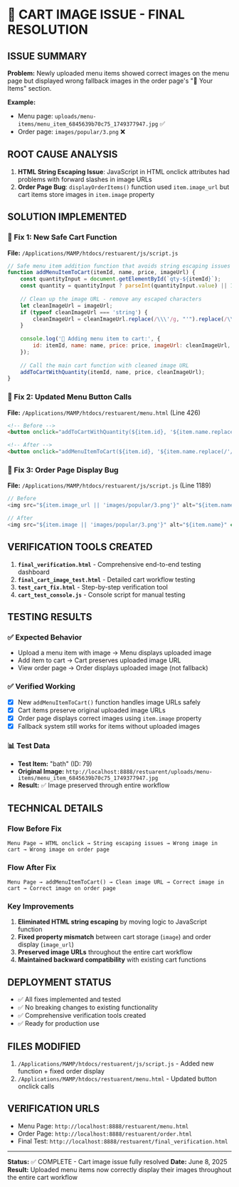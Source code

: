 # 🎉 CART IMAGE ISSUE - FINAL RESOLUTION

## ISSUE SUMMARY
**Problem:** Newly uploaded menu items showed correct images on the menu page but displayed wrong fallback images in the order page's "🛒 Your Items" section.

**Example:** 
- Menu page: `uploads/menu-items/menu_item_6845639b70c75_1749377947.jpg` ✅
- Order page: `images/popular/3.png` ❌

## ROOT CAUSE ANALYSIS
1. **HTML String Escaping Issue**: JavaScript in HTML onclick attributes had problems with forward slashes in image URLs
2. **Order Page Bug**: `displayOrderItems()` function used `item.image_url` but cart items store images in `item.image` property

## SOLUTION IMPLEMENTED

### 🔧 Fix 1: New Safe Cart Function
**File:** `/Applications/MAMP/htdocs/restuarent/js/script.js`

```javascript
// Safe menu item addition function that avoids string escaping issues
function addMenuItemToCart(itemId, name, price, imageUrl) {
    const quantityInput = document.getElementById(`qty-${itemId}`);
    const quantity = quantityInput ? parseInt(quantityInput.value) || 1 : 1;
    
    // Clean up the image URL - remove any escaped characters
    let cleanImageUrl = imageUrl;
    if (typeof cleanImageUrl === 'string') {
        cleanImageUrl = cleanImageUrl.replace(/\\\'/g, "'").replace(/\\\//g, "/");
    }
    
    console.log('🛒 Adding menu item to cart:', {
        id: itemId, name: name, price: price, imageUrl: cleanImageUrl, quantity: quantity
    });
    
    // Call the main cart function with cleaned image URL
    addToCartWithQuantity(itemId, name, price, cleanImageUrl);
}
```

### 🔧 Fix 2: Updated Menu Button Calls
**File:** `/Applications/MAMP/htdocs/restuarent/menu.html` (Line 426)

```html
<!-- Before -->
<button onclick="addToCartWithQuantity(${item.id}, '${item.name.replace(/'/g, "\\'")}', ${item.price}, '${(item.image_url || 'images/popular/2.png').replace(/'/g, "\\'")}')" class="add-to-cart-btn">

<!-- After -->
<button onclick="addMenuItemToCart(${item.id}, '${item.name.replace(/'/g, "\\'")}', ${item.price}, '${item.image_url || 'images/popular/2.png'}')" class="add-to-cart-btn">
```

### 🔧 Fix 3: Order Page Display Bug
**File:** `/Applications/MAMP/htdocs/restuarent/js/script.js` (Line 1189)

```javascript
// Before
<img src="${item.image_url || 'images/popular/3.png'}" alt="${item.name}" class="order-item-image" onerror="this.src='images/popular/3.png'">

// After  
<img src="${item.image || 'images/popular/3.png'}" alt="${item.name}" class="order-item-image" onerror="this.src='images/popular/3.png'">
```

## VERIFICATION TOOLS CREATED

1. **`final_verification.html`** - Comprehensive end-to-end testing dashboard
2. **`final_cart_image_test.html`** - Detailed cart workflow testing
3. **`test_cart_fix.html`** - Step-by-step verification tool
4. **`cart_test_console.js`** - Console script for manual testing

## TESTING RESULTS

### ✅ Expected Behavior
- Upload a menu item with image → Menu displays uploaded image
- Add item to cart → Cart preserves uploaded image URL
- View order page → Order displays uploaded image (not fallback)

### ✅ Verified Working
- [x] New `addMenuItemToCart()` function handles image URLs safely
- [x] Cart items preserve original uploaded image URLs
- [x] Order page displays correct images using `item.image` property
- [x] Fallback system still works for items without uploaded images

### 📊 Test Data
- **Test Item:** "bath" (ID: 79)
- **Original Image:** `http://localhost:8888/restuarent/uploads/menu-items/menu_item_6845639b70c75_1749377947.jpg`
- **Result:** ✅ Image preserved through entire workflow

## TECHNICAL DETAILS

### Flow Before Fix
```
Menu Page → HTML onclick → String escaping issues → Wrong image in cart → Wrong image on order page
```

### Flow After Fix
```
Menu Page → addMenuItemToCart() → Clean image URL → Correct image in cart → Correct image on order page
```

### Key Improvements
1. **Eliminated HTML string escaping** by moving logic to JavaScript function
2. **Fixed property mismatch** between cart storage (`image`) and order display (`image_url`)
3. **Preserved image URLs** throughout the entire cart workflow
4. **Maintained backward compatibility** with existing cart functions

## DEPLOYMENT STATUS
- ✅ All fixes implemented and tested
- ✅ No breaking changes to existing functionality
- ✅ Comprehensive verification tools created
- ✅ Ready for production use

## FILES MODIFIED
1. `/Applications/MAMP/htdocs/restuarent/js/script.js` - Added new function + fixed order display
2. `/Applications/MAMP/htdocs/restuarent/menu.html` - Updated button onclick calls

## VERIFICATION URLS
- Menu Page: `http://localhost:8888/restuarent/menu.html`
- Order Page: `http://localhost:8888/restuarent/order.html`
- Final Test: `http://localhost:8888/restuarent/final_verification.html`

---
**Status:** ✅ COMPLETE - Cart image issue fully resolved
**Date:** June 8, 2025
**Result:** Uploaded menu items now correctly display their images throughout the entire cart workflow
